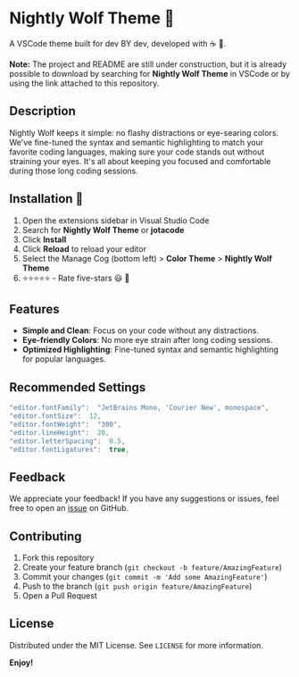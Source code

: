 # Nightly Wolf Theme 🐺

A VSCode theme built for dev BY dev, developed with ☕ 🖤.

**Note:** The project and README are still under construction, but it is already possible to download by searching for **Nightly Wolf Theme** in VSCode or by using the link attached to this repository.

## Description

Nightly Wolf keeps it simple: no flashy distractions or eye-searing colors. We've fine-tuned the syntax and semantic highlighting to match your favorite coding languages, making sure your code stands out without straining your eyes. It's all about keeping you focused and comfortable during those long coding sessions.

## Installation 🚀

1. Open the extensions sidebar in Visual Studio Code
2. Search for **Nightly Wolf Theme** or **jotacode**
3. Click **Install**
4. Click **Reload** to reload your editor
5. Select the Manage Cog (bottom left) > **Color Theme** > **Nightly Wolf Theme**
6. ⭐⭐⭐⭐⭐ - Rate five-stars 😃 🐺

## Features

- **Simple and Clean**: Focus on your code without any distractions.
- **Eye-friendly Colors**: No more eye strain after long coding sessions.
- **Optimized Highlighting**: Fine-tuned syntax and semantic highlighting for popular languages.

## Recommended Settings

```js
"editor.fontFamily":  "JetBrains Mono, 'Courier New', monospace",
"editor.fontSize":  12,
"editor.fontWeight":  "300",
"editor.lineHeight":  20,
"editor.letterSpacing":  0.5,
"editor.fontLigatures":  true,
```

## Feedback

We appreciate your feedback! If you have any suggestions or issues, feel free to open an [issue](https://github.com/codejota/nightly-wolf/issues) on GitHub.

## Contributing

1. Fork this repository
2. Create your feature branch (`git checkout -b feature/AmazingFeature`)
3. Commit your changes (`git commit -m 'Add some AmazingFeature'`)
4. Push to the branch (`git push origin feature/AmazingFeature`)
5. Open a Pull Request

## License

Distributed under the MIT License. See `LICENSE` for more information.

**Enjoy!**

